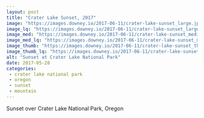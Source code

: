 ```yaml
---
layout: post
title: "Crater Lake Sunset, 2017"
image: "https://images.downey.io/2017-06-11/crater-lake-sunset_large.jpg"
image_lq: "https://images.downey.io/2017-06-11/crater-lake-sunset_large_lq.jpg"
image_med: "https://images.downey.io/2017-06-11/crater-lake-sunset_medium.jpg"
image_med_lq: "https://images.downey.io/2017-06-11/crater-lake-sunset_medium_lq.jpg"
image_thumb: "https://images.downey.io/2017-06-11/crater-lake-sunset_thumb.jpg"
image_thumb_lq: "https://images.downey.io/2017-06-11/crater-lake-sunset_thumb_lq.jpg"
alt: "Sunset at Crater Lake National Park"
date: 2017-05-28
categories:
 - crater lake national park
 - oregon
 - sunset
 - mountain
---
```


Sunset over Crater Lake National Park, Oregon
